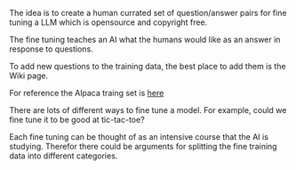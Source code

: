 The idea is to create a human currated set of question/answer pairs for fine tuning a LLM which is opensource and copyright free.

The fine tuning teaches an AI what the humans would like as an answer in response to questions.

To add new questions to the training data, the best place to add them is the Wiki page.

For reference the Alpaca traing set is [here](https://github.com/tatsu-lab/stanford_alpaca/blob/main/alpaca_data.json)

There are lots of different ways to fine tune a model. For example, could we fine tune it to be good at tic-tac-toe?

Each fine tuning can be thought of as an intensive course that the AI is studying. Therefor there could be arguments for splitting the fine training data into different categories.
